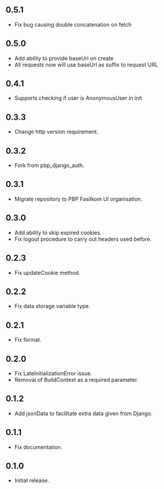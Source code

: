 ## 0.5.1

- Fix bug causing double concatenation on fetch

## 0.5.0

- Add ability to provide baseUrl on create
- All requests now will use baseUrl as suffix to request URL

## 0.4.1

- Supports checking if user is AnonymousUser in init

## 0.3.3

- Change http version requirement.

## 0.3.2

- Fork from pbp_django_auth.

## 0.3.1

- Migrate repository to PBP Fasilkom UI organisation.

## 0.3.0

- Add ability to skip expired cookies.
- Fix logout procedure to carry out headers used before.

## 0.2.3

- Fix updateCookie method.

## 0.2.2

- Fix data storage variable type.

## 0.2.1

- Fix format.

## 0.2.0

- Fix LateInitializationError issue.
- Removal of BuildContext as a required parameter.

## 0.1.2

- Add jsonData to facilitate extra data given from Django.

## 0.1.1

- Fix documentation.

## 0.1.0

- Initial release.
